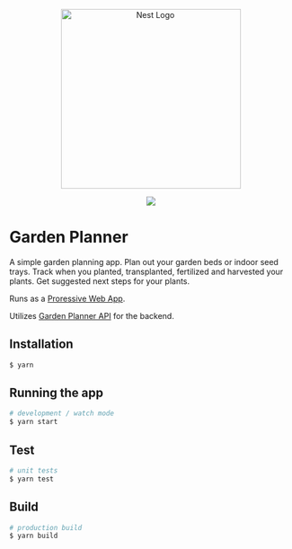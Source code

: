 <p align="center">
  <img src="https://user-images.githubusercontent.com/1388138/163386292-72701edb-e8ae-4211-b2e2-8ebd4e144b96.png" width="320" alt="Nest Logo" />
</p>

<p align=center>
  <a href="https://github.com/KaneFreeman/garden-planner/actions/workflows/build.yml"><img src="https://github.com/kanefreeman/garden-planner/workflows/Build/badge.svg?branch=main" /></a>
</p>

# Garden Planner

A simple garden planning app. Plan out your garden beds or indoor seed trays. Track when you planted, transplanted, fertilized and harvested your plants. Get suggested next steps for your plants.

Runs as a [Proressive Web App](https://web.dev/progressive-web-apps/).

Utilizes [Garden Planner API](https://github.com/KaneFreeman/garden-planner-api) for the backend.

## Installation

```bash
$ yarn
```

## Running the app

```bash
# development / watch mode
$ yarn start
```

## Test

```bash
# unit tests
$ yarn test
```

## Build

```bash
# production build
$ yarn build
```
